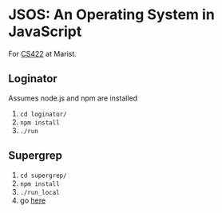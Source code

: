# JSOS: An Operating System in JavaScript

For [CS422](http://labouseur.com/courses/os/) at Marist.

## Loginator

Assumes node.js and npm are installed

1. `cd loginator/`
2. `npm install`
3. `./run`

## Supergrep

1. `cd supergrep/`
2. `npm install`
3. `./run_local`
4. go [here](http://localhost:3000/)